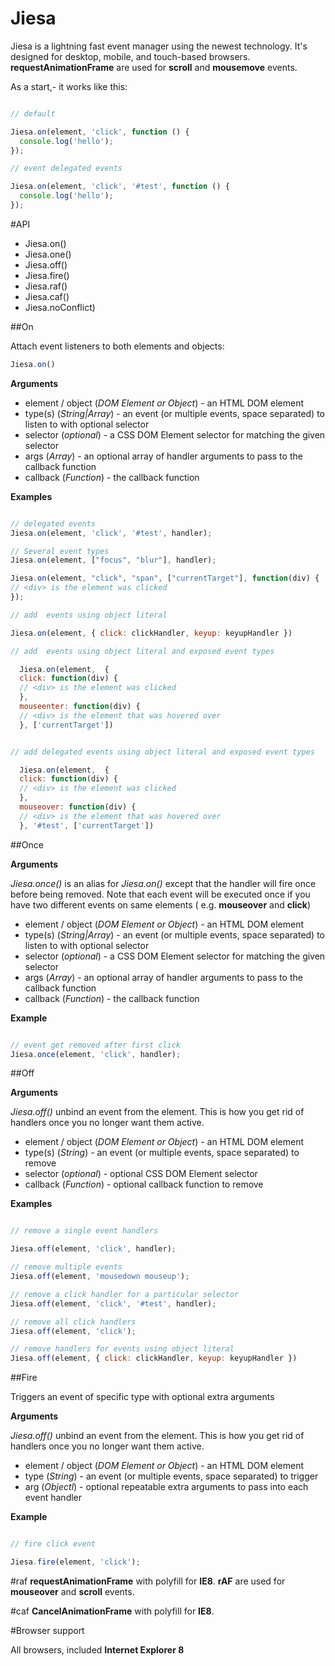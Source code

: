 # Jiesa

Jiesa is a lightning fast event manager using the newest technology. It's designed for desktop, mobile, and touch-based browsers. **requestAnimationFrame** are used for **scroll** and **mousemove** events.

As a start,- it works like this:

```javascript

// default

Jiesa.on(element, 'click', function () {
  console.log('hello');
});

// event delegated events

Jiesa.on(element, 'click', '#test', function () {
  console.log('hello');
});

```

#API

* Jiesa.on()
* Jiesa.one()
* Jiesa.off()
* Jiesa.fire()
* Jiesa.raf()
* Jiesa.caf()
* Jiesa.noConflict)

##On

Attach event listeners to both elements and objects:

```javascript 
Jiesa.on() 
```
**Arguments**

* element / object (*DOM Element or Object*) - an HTML DOM element
* type(s) (*String|Array*) - an event (or multiple events, space separated) to listen to with optional selector
* selector (*optional*) - a CSS DOM Element selector for matching the given selector
* args (*Array*) - an optional array of handler arguments to pass to the callback function 
* callback (*Function*)	- the callback function

**Examples**

```javascript 

// delegated events
Jiesa.on(element, 'click', '#test', handler);

// Several event types
Jiesa.on(element, ["focus", "blur"], handler);

Jiesa.on(element, "click", "span", ["currentTarget"], function(div) {
// <div> is the element was clicked
});

// add  events using object literal

Jiesa.on(element, { click: clickHandler, keyup: keyupHandler })

// add  events using object literal and exposed event types

  Jiesa.on(element,  {
  click: function(div) { 
  // <div> is the element was clicked 
  },
  mouseenter: function(div) { 
  // <div> is the element that was hovered over
  }, ['currentTarget'])


// add delegated events using object literal and exposed event types

  Jiesa.on(element,  {
  click: function(div) { 
  // <div> is the element was clicked 
  },
  mouseover: function(div) { 
  // <div> is the element that was hovered over
  }, '#test', ['currentTarget'])

```

##Once

**Arguments**

*Jiesa.once()* is an alias for *Jiesa.on()* except that the handler will fire once before being removed. Note that each event will be executed once if you have two different events on same elements ( e.g. **mouseover** and **click**)

* element / object (*DOM Element or Object*) - an HTML DOM element
* type(s) (*String|Array*) - an event (or multiple events, space separated) to listen to with optional selector
* selector (*optional*) - a CSS DOM Element selector for matching the given selector
* args (*Array*) - an optional array of handler arguments to pass to the callback function 
* callback (*Function*)	- the callback function

**Example**

```javascript 

// event get removed after first click
Jiesa.once(element, 'click', handler);

```

##Off

**Arguments**

*Jiesa.off()* unbind an event from the element. This is how you get rid of handlers once you no longer want them active. 

* element / object (*DOM Element or Object*) - an HTML DOM element
* type(s) (*String*) - an event (or multiple events, space separated) to remove
* selector (*optional*) - optional CSS DOM Element selector
* callback (*Function*)	- optional callback function to remove

**Examples**

```javascript 

// remove a single event handlers

Jiesa.off(element, 'click', handler);

// remove multiple events
Jiesa.off(element, 'mousedown mouseup');

// remove a click handler for a particular selector
Jiesa.off(element, 'click', '#test', handler);

// remove all click handlers
Jiesa.off(element, 'click');

// remove handlers for events using object literal
Jiesa.off(element, { click: clickHandler, keyup: keyupHandler })

```

##Fire

Triggers an event of specific type with optional extra arguments

**Arguments**

*Jiesa.off()* unbind an event from the element. This is how you get rid of handlers once you no longer want them active. 

* element / object (*DOM Element or Object*) - an HTML DOM element
* type (*String*) - an event (or multiple events, space separated) to trigger
* arg (*Objectl*) - optional repeatable extra arguments to pass into each event handler

**Example**

```javascript 

// fire click event

Jiesa.fire(element, 'click');

```
#raf
**requestAnimationFrame** with polyfill for **IE8**. **rAF** are used for **mouseover** and **scroll** events.
 
#caf
**CancelAnimationFrame** with polyfill for **IE8**.

#Browser support

All browsers, included **Internet Explorer 8**
